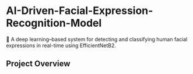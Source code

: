 # AI-Driven-Facial-Expression-Recognition-Model

🚀 A deep learning–based system for detecting and classifying human facial expressions in real-time using EfficientNetB2.

## Project Overview
